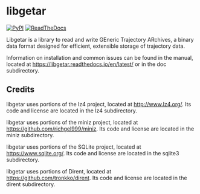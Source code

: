 # libgetar

[![PyPI](https://img.shields.io/pypi/v/gtar.svg?style=flat)](https://pypi.org/project/gtar/)
[![ReadTheDocs](https://img.shields.io/readthedocs/libgetar.svg?style=flat)](https://libgetar.readthedocs.io/en/latest/)

Libgetar is a library to read and write GEneric Trajectory ARchives, a binary data format designed for efficient, extensible storage of trajectory data.

Information on installation and common issues can be found in the manual, located at https://libgetar.readthedocs.io/en/latest/ or in the doc subdirectory.

## Credits

libgetar uses portions of the lz4 project, located at http://www.lz4.org/.
Its code and license are located in the lz4 subdirectory.

libgetar uses portions of the miniz project, located at https://github.com/richgel999/miniz.
Its code and license are located in the miniz subdirectory.

libgetar uses portions of the SQLite project, located at https://www.sqlite.org/.
Its code and license are located in the sqlite3 subdirectory.

libgetar uses portions of Dirent, located at https://github.com/tronkko/dirent.
Its code and license are located in the dirent subdirectory.
